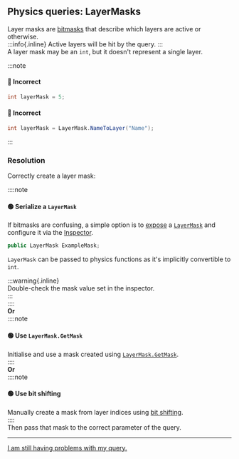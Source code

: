 ## Physics queries: LayerMasks

Layer masks are [bitmasks](../Physics/Bitmasks.md) that describe which layers are active or otherwise.  
:::info{.inline}
Active layers will be hit by the query.
:::  
A layer mask may be an `int`, but it doesn't represent a single layer.

:::note
#### 🔴 Incorrect
```csharp
int layerMask = 5;
```

#### 🔴 Incorrect
```csharp
int layerMask = LayerMask.NameToLayer("Name");
```
:::

### Resolution
Correctly create a layer mask:

::::note
#### 🟢 Serialize a `LayerMask`
If bitmasks are confusing, a simple option is to [expose](../Serialization/Serializing%20A%20Field%201.md) a [`LayerMask`](https://docs.unity3d.com/ScriptReference/LayerMask.html) and configure it via the [Inspector](https://docs.unity3d.com/Manual/UsingTheInspector.html).
```csharp
public LayerMask ExampleMask;
```
`LayerMask` can be passed to physics functions as it's implicitly convertible to `int`.  

:::warning{.inline}  
Double-check the mask value set in the inspector.  
:::  
::::  
**Or**  
::::note
#### 🟢 Use `LayerMask.GetMask`
Initialise and use a mask created using [`LayerMask.GetMask`](https://docs.unity3d.com/ScriptReference/LayerMask.GetMask.html).  
::::  
**Or**  
::::note
#### 🟢 Use bit shifting
Manually create a mask from layer indices using [bit shifting](../Physics/Bitmasks.md#creating-masks).  
::::  
Then pass that mask to the correct parameter of the query.


---
[I am still having problems with my query.](GameObject%20Layers.md)